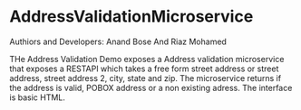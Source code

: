 # AddressValidationMicroservice
Authiors and Developers: Anand Bose And Riaz Mohamed 

THe Address Validation Demo exposes a Address validation microservice that exposes a RESTAPI which takes a free form 
street address or street address, street address 2, city, state and zip. The microservice returns if the address is valid, 
POBOX address or a non existing adress. The interface is basic HTML.
